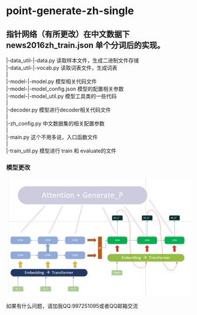 # point-generate-zh-single

## 指针网络（有所更改）在中文数据下 news2016zh_train.json 单个分词后的实现。


|-data_util-|-data.py 读取样本文件，生成二进制文件存储</br>
|-data_util-|-vocab.py 读取词表文件，生成词表</br>
|</br>
|-model-|-model.py  模型相关代码文件</br>
|-model-|-model_config.json  模型的配置相关参数</br>
|-model-|-model_util.py 模型工具类的一些代码</br>
|</br>
|-decoder.py  模型进行decoder相关代码文件</br>
|</br>
|-zh_config.py  中文数据集的相关配置参数</br>
|</br>
|-main.py   这个不用多说，入口函数文件</br>
|</br>
|-train_util.py  模型进行 train 和 evaluate的文件</br>


### 模型更改
![模型更改](https://github.com/997261095/point-generate/blob/master/zh-single-word/point-generate-zh-single/%E6%A8%A1%E5%9E%8B%E6%9B%B4%E6%94%B9.png) 

如果有什么问题，请加我QQ:997251095或者QQ邮箱交流